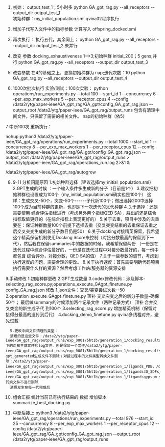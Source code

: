 1. 初始：  output_test_1；5小时多
   python GA_gpt_rag.py --all_receptors --output_dir output_test_1     
   初始种群：my_initial_population.smi    qvina02程序执行
2. 增加子代写入文件中的指标参数 计算写入  offspring_docked.smi

3. 再次执行：
   执行五代，其余同上；
   python GA_gpt_rag.py --all_receptors --output_dir output_test_2  未并行

4. 改变 参数 docking_exhaustiveness 1-->3;初始种群 initial_200；5 gens;并行
   python GA_gpt_rag.py --all_receptors --output_dir output_test_3

5. 改变参数 在4的基础之上，更换初始种群为 nap;迭代次数：10
   python GA_gpt_rag.py --all_receptors --output_dir output_test_4



6. 1000次批次执行
  实验/测试：100次实验：
  python operations/run_experiments.py --total 100 --start_id 1 --concurrency 6 --per_exp_max_workers 5 --per_receptor_cpus 4 --config /data2/ytg/paper-ieee/GA_gpt_rag/GA_gpt/config_GA_gpt_rag.json --output_root /data2/ytg/paper-ieee/GA_gpt_rag/output_runs
  包含有清理中间文件，只保留了需要的相关文件。  nap的初始种群（依5）

7 中断100次
重新执行：

nohup python3 /data2/ytg/paper-ieee/GA_gpt_rag/operations/run_experiments.py   --total 1000   --start_id 1   --concurrency 8   --per_exp_max_workers 1   --per_receptor_cpus 12   --config /data2/ytg/paper-ieee/GA_gpt_rag/GA_gpt/config_GA_gpt_rag.json   --output_root /data2/ytg/paper-ieee/GA_gpt_rag/output_runs   > /data2/ytg/paper-ieee/GA_gpt_rag/operations_run.log 2>&1 &
  
/data2/ytg/paper-ieee/GA_gpt_rag/autogrow

8. 9-11
   分析问题原因
   1.初始种群选择（建议选择my_initial_population.smi）
   2.GPT生成的时候 ：一个输入条件多生成新的分子（目前是1个）
   3.建议把初始种群也设置成为100个（my_initial_population.smi确实也是100个）
   这样：生成交叉-50个，突变-50个------子代新100个；做出选择200中选择100个成为当前种群的更新，也即是下一次迭代的父代种群
   4.关于选择：还是需要使用 综合评估指标进行（考虑另外两个指标QED SA），胜出的还是综合指标取值更好的（在综合指标上表现更好的）
   5.关于去重，项目中涉及的去重要在：保证种群数量100个前提下选择去重（交叉突变结束的去重保证去重之后交叉突变生成的新分子数目仍是50）
   6.关于docking对接精英保留，我希望这个精英保留机制使用Docking Score来控制（对接分数最高的保留到下一代），然后我在保留summaries中的数据的时候，我希望保留两份
   （一份是在迭代过程中综合评估最好的，一份是在迭代过程中对接分数最好的，每一份中都包含 综合评分，对接分数，QED  SA的值）
   7.关于一些参数的调节，考虑到执行速度的问题，需要合理的更改。
   8.关于执行速度：首先需要明确代码项目执行需要什么样的资源？然后考虑工作站/服务器的资源安排

9.手动修改
   1.初始种群更改
   2.GPT生成数量
   3.codex修改代码：涉及脚本-selecting_rag_score.py;operations_execute_GAgpt_finetune.py config_GA_rag.json 
   修改
      1.json文件：交叉/突变尝试次数--50
      2.operation_execute_GAgpt_finetune.py
      顶补 交叉突变之后的新分子数量-确保50个；
      最后做summary的时候添加两个记录文件（两种记录方式）
      顶补 合并交叉突变的新生成子代 到100个
      3.selecting_rag_score.py
      增加精英机制（保留对接得分最高的遗传到后代）
      4.docking_demo_finetune.py
      qvina多线程对齐，避免过载

      5.更改中间文件清理的类型：
      清理的是这些文件：/data2/ytg/paper-ieee/GA_gpt_rag/output_runs/exp_0001/5ht1b/generation_1/docking_results下的对接生成文件和log文件，但是保留一个文件/data2/ytg/paper-ieee/GA_gpt_rag/output_runs/exp_0001/5ht1b/generation_1/docking_results/final_scored.smi；gpt_generated生成文件不删除；对接过程中的文件类型转换文件删除：/data2/ytg/paper-ieee/GA_gpt_rag/output_runs/exp_0001/5ht1b/generation_1/ligands_PDB，/data2/ytg/paper-ieee/GA_gpt_rag/output_runs/exp_0001/5ht1b/generation_1/ligands3D_SDFs_PDB，/data2/ytg/paper-ieee/GA_gpt_rag/output_runs/exp_0001/5ht1b/generation_1/ligandsgypsum_submission_files；其余文件不进行删除
      清理发生在每一代完成后

10. 组会汇报
  统计当前已有执行结果的 数据
  增加脚本 summarize_best_docking.py

11. 中断后接上
python3 /data2/ytg/paper-ieee/GA_gpt_rag/operations/run_experiments.py   --total 976   --start_id 25   --concurrency 8   --per_exp_max_workers 1   --per_receptor_cpus 12   --config /data2/ytg/paper-ieee/GA_gpt_rag/GA_gpt/config_GA_gpt_rag.json   --output_root /data2/ytg/paper-ieee/GA_gpt_rag/output_runs






